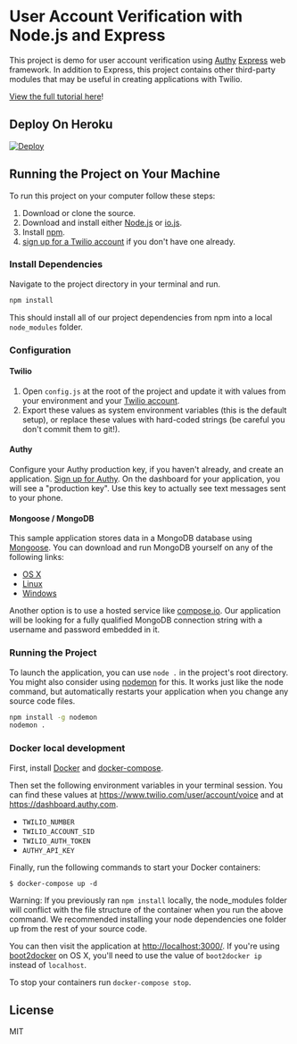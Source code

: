 # User Account Verification with Node.js and Express

This project is demo for user account verification using [Authy](http://www.authy.com) [Express](http://www.expressjs.com) web framework.  In addition to Express, this project contains other third-party modules that may be useful in creating applications with Twilio.

[View the full tutorial here](https://www.twilio.com/docs/tutorials/walkthrough/account-verification/node/express)!

## Deploy On Heroku

[![Deploy](https://www.herokucdn.com/deploy/button.png)](https://heroku.com/deploy?template=https://github.com/TwilioDevEd/account-verification-node)

## Running the Project on Your Machine
To run this project on your computer follow these steps:

1. Download or clone the source.
1. Download and install either [Node.js](http://nodejs.org/) or [io.js](https://iojs.org/en/index.html).
1. Install [npm](https://www.npmjs.com/).
1. [sign up for a Twilio account](https://www.twilio.com/try-twilio) if you don't have one already.

### Install Dependencies

Navigate to the project directory in your terminal and run.

```bash
npm install
```

This should install all of our project dependencies from npm into a local `node_modules` folder.

### Configuration

#### Twilio

1. Open `config.js` at the root of the project and update it with values from your environment and your [Twilio account](https://www.twilio.com/user/account/voice-messaging).
1. Export these values as system environment variables (this is the default setup), or replace these values with hard-coded strings (be careful you don't commit them to git!).

#### Authy

Configure your Authy production key, if you haven't already, and create an application.
[Sign up for Authy](http://www.authy.com). On the dashboard for your application,
you will see a "production key".  Use this key to actually see text messages sent to your phone.

#### Mongoose / MongoDB

This sample application stores data in a MongoDB database using [Mongoose](http://mongoosejs.com/). You can download and run MongoDB yourself on any of the following links:
 * [OS X](http://docs.mongodb.org/manual/tutorial/install-mongodb-on-os-x/)
 * [Linux](http://docs.mongodb.org/manual/tutorial/install-mongodb-on-ubuntu/)
 * [Windows](http://docs.mongodb.org/manual/tutorial/install-mongodb-on-windows/)

Another option is to use a hosted service like [compose.io](https://www.compose.io/).  Our application will be looking for a fully qualified MongoDB connection string with a username and password embedded in it.

### Running the Project

To launch the application, you can use `node .` in the project's root directory. You might also consider using [nodemon](https://github.com/remy/nodemon) for this. It works just like the node command, but automatically restarts your application when you change any source code files.

```bash
npm install -g nodemon
nodemon .
```

### Docker local development

First, install [Docker](https://www.docker.com/) and [docker-compose](https://docs.docker.com/compose/install/).

Then set the following environment variables in your terminal session. You can find these values at https://www.twilio.com/user/account/voice and at https://dashboard.authy.com.

- `TWILIO_NUMBER`
- `TWILIO_ACCOUNT_SID`
- `TWILIO_AUTH_TOKEN`
- `AUTHY_API_KEY`

Finally, run the following commands to start your Docker containers:

```
$ docker-compose up -d
```

Warning: If you previously ran  ```npm install``` locally, the node_modules folder will conflict with the file structure of the container when you run the above command.
We recommended installing your node dependencies one folder up from the rest of your source code.

You can then visit the application at [http://localhost:3000/](http://localhost:3000/). If you're using [boot2docker](https://docs.docker.com/installation/mac/) on OS X, you'll need to use the value of `boot2docker ip` instead of `localhost`.

To stop your containers run `docker-compose stop`.

## License

MIT
